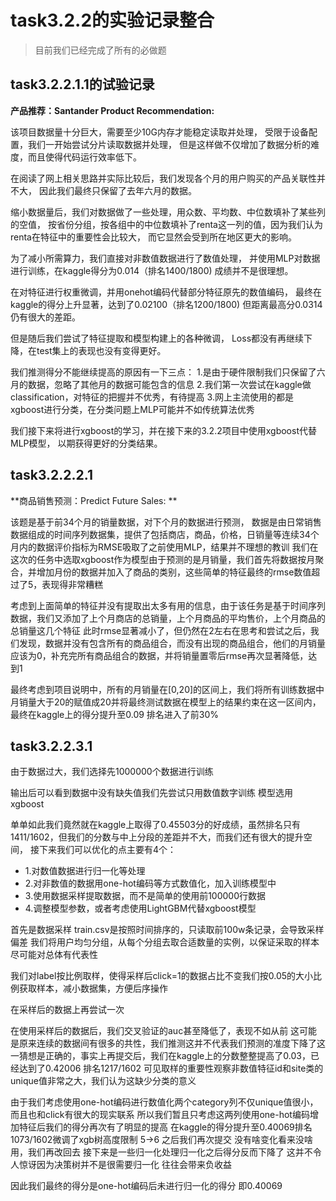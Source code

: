 # task3.2.2的实验记录整合

> 目前我们已经完成了所有的必做题

## task3.2.2.1.1的试验记录

**产品推荐：Santander Product Recommendation:**

该项目数据量十分巨大，需要至少10G内存才能稳定读取并处理，
受限于设备配置，我们一开始尝试分片读取数据并处理，
但是这样做不仅增加了数据分析的难度，而且使得代码运行效率低下。

在阅读了网上相关思路并实际比较后，我们发现各个月的用户购买的产品关联性并不大，
因此我们最终只保留了去年六月的数据。

缩小数据量后，我们对数据做了一些处理，用众数、平均数、中位数填补了某些列的空值，
按省份分组，按各组中的中位数填补了renta这一列的值，因为我们认为renta在特征中的重要性会比较大，
而它显然会受到所在地区更大的影响。

为了减小所需算力，我们直接对非数值数据进行了数值处理，
并使用MLP对数据进行训练，在kaggle得分为0.014（排名1400/1800)
成绩并不是很理想。

在对特征进行权重微调，并用onehot编码代替部分特征原先的数值编码，
最终在kaggle的得分上升显著，达到了0.02100（排名1200/1800)
但距离最高分0.0314仍有很大的差距。

但是随后我们尝试了特征提取和模型构建上的各种微调，
Loss都没有再继续下降，在test集上的表现也没有变得更好。

我们推测得分不能继续提高的原因有一下三点：
1.是由于硬件限制我们只保留了六月的数据，忽略了其他月的数据可能包含的信息
2.我们第一次尝试在kaggle做classification，对特征的把握并不优秀，有待提高
3.网上主流使用的都是xgboost进行分类，在分类问题上MLP可能并不如传统算法优秀

我们接下来将进行xgboost的学习，并在接下来的3.2.2项目中使用xgboost代替MLP模型，
以期获得更好的分类结果。

## task3.2.2.2.1

**商品销售预测：Predict Future Sales: **

该题是基于前34个月的销量数据，对下个月的数据进行预测，
数据是由日常销售数据组成的时间序列数据集，提供了包括商店，商品，价格，日销量等连续34个月内的数据评价指标为RMSE吸取了之前使用MLP，结果并不理想的教训
我们在这次的任务中选取xgboost作为模型由于预测的是月销量，我们首先将数据按月聚合，并增加月份的数据并加入了商品的类别，这些简单的特征最终的rmse数值超过了5，表现得非常糟糕

考虑到上面简单的特征并没有提取出太多有用的信息，由于该任务是基于时间序列数据，我们又添加了上个月商店的总销量，上个月商品的平均售价，上个月商品的总销量这几个特征
此时rmse显著减小了，但仍然在2左右在思考和尝试之后，我们发现，数据并没有包含所有的商品组合，而没有出现的商品组合，他们的月销量应该为0，补充完所有商品组合的数据，并将销量置零后rmse再次显著降低，达到1

最终考虑到项目说明中，所有的月销量在[0,20]的区间上，我们将所有训练数据中月销量大于20的赋值成20并将最终测试数据在模型上的结果约束在这一区间内，最终在kaggle上的得分提升至0.09 排名进入了前30%

## task3.2.2.3.1

由于数据过大，我们选择先1000000个数据进行训练

输出后可以看到数据中没有缺失值我们先尝试只用数值数字训练
模型选用xgboost

单单如此我们竟然就在kaggle上取得了0.45503分的好成绩，虽然排名只有1411/1602，但我们的分数与中上分段的差距并不大，而我们还有很大的提升空间，
接下来我们可以优化的点主要有4个：
- 1.对数值数据进行归一化等处理 
- 2.对非数值的数据用one-hot编码等方式数值化，加入训练模型中 
- 3.使用数据采样提取数据，而不是简单的使用前100000行数据 
- 4.调整模型参数，或者考虑使用LightGBM代替xgboost模型

首先是数据采样
train.csv是按照时间排序的，只读取前100w条记录，会导致采样偏差
我们将用户均匀分组，从每个分组去取合适数量的实例，以保证采取的样本尽可能对总体有代表性

我们对label按比例取样，使得采样后click=1的数据占比不变我们按0.05的大小比例获取样本，减小数据集，方便后序操作

在采样后的数据上再尝试一次

在使用采样后的数据后，我们交叉验证的auc甚至降低了，表现不如从前
这可能是原来连续的数据间有很多的共性，我们推测这并不代表我们预测的准度下降了这一猜想是正确的，事实上再提交后，我们在kaggle上的分数整整提高了0.03，已经达到了0.42006 排名1217/1602
可见取样的重要性观察非数值特征id和site类的unique值非常之大，我们认为这缺少分类的意义

由于我们考虑使用one-hot编码进行数值化两个category列不仅unique值很小，而且也和click有很大的现实联系
所以我们暂且只考虑这两列使用one-hot编码增加特征后我们的得分再次有了明显的提高
在kaggle的得分提升至0.40069排名1073/1602微调了xgb树高度限制 5->6 之后我们再次提交
没有啥变化看来没啥用，我们再改回去
接下来是一些归一化处理归一化之后得分反而下降了
这并不令人惊讶因为决策树并不是很需要归一化
往往会带来负收益

因此我们最终的得分是one-hot编码后未进行归一化的得分
即0.40069